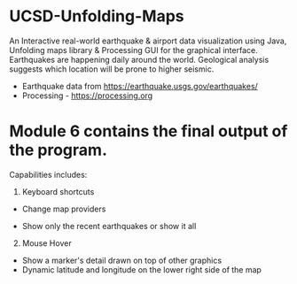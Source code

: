 # UCSD-Unfolding-Maps
An Interactive real-world earthquake &amp; airport data visualization using Java, Unfolding maps library &amp; Processing GUI for the graphical interface. Earthquakes are happening daily around the world. Geological analysis suggests which location will be prone to higher seismic.

- Earthquake data from https://earthquake.usgs.gov/earthquakes/
- Processing - https://processing.org


# Module 6 contains the final output of the program.

Capabilities includes:

1. Keyboard shortcuts

* Change map providers
- Show only the recent earthquakes or show it all

2. Mouse Hover

- Show a marker's detail drawn on top of other graphics
- Dynamic latitude and longitude on the lower right side of the map

